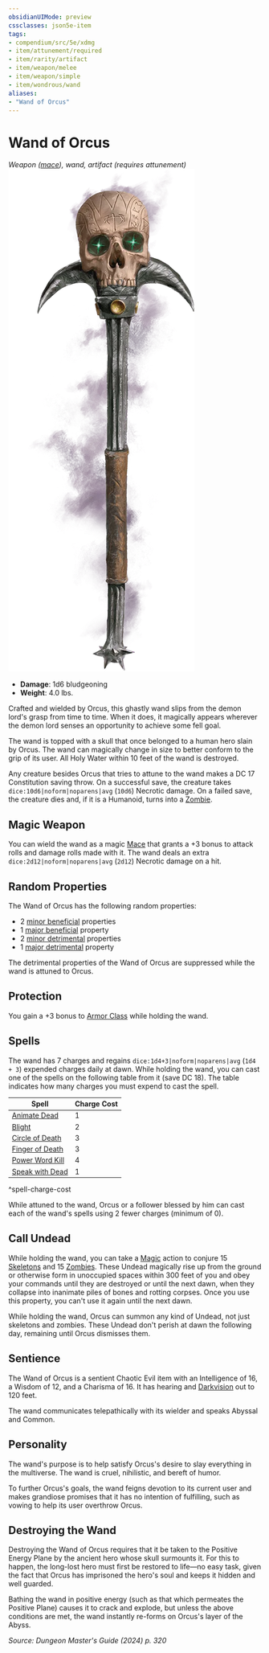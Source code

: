```yaml
---
obsidianUIMode: preview
cssclasses: json5e-item
tags:
- compendium/src/5e/xdmg
- item/attunement/required
- item/rarity/artifact
- item/weapon/melee
- item/weapon/simple
- item/wondrous/wand
aliases: 
- "Wand of Orcus"
---
```

# Wand of Orcus
*Weapon ([mace](/3-Mechanics/CLI/items/mace-xphb.md)), wand, artifact (requires attunement)*  
![](/3-Mechanics/CLI/items/img/wand-of-orcus.webp#right)

- **Damage**: 1d6 bludgeoning
- **Weight**: 4.0 lbs.

Crafted and wielded by Orcus, this ghastly wand slips from the demon lord's grasp from time to time. When it does, it magically appears wherever the demon lord senses an opportunity to achieve some fell goal.

The wand is topped with a skull that once belonged to a human hero slain by Orcus. The wand can magically change in size to better conform to the grip of its user. All Holy Water within 10 feet of the wand is destroyed.

Any creature besides Orcus that tries to attune to the wand makes a DC 17 Constitution saving throw. On a successful save, the creature takes `dice:10d6|noform|noparens|avg` (`10d6`) Necrotic damage. On a failed save, the creature dies and, if it is a Humanoid, turns into a [Zombie](/3-Mechanics/CLI/bestiary/undead/zombie-xmm.md).

## Magic Weapon

You can wield the wand as a magic [Mace](/3-Mechanics/CLI/items/mace-xphb.md) that grants a +3 bonus to attack rolls and damage rolls made with it. The wand deals an extra `dice:2d12|noform|noparens|avg` (`2d12`) Necrotic damage on a hit.

## Random Properties

The Wand of Orcus has the following random properties:

- 2 [minor beneficial](/3-Mechanics/CLI/tables/artifact-properties-minor-beneficial-properties-xdmg.md) properties  
- 1 [major beneficial](/3-Mechanics/CLI/tables/artifact-properties-major-beneficial-properties-xdmg.md) property  
- 2 [minor detrimental](/3-Mechanics/CLI/tables/artifact-properties-minor-detrimental-properties-xdmg.md) properties  
- 1 [major detrimental](/3-Mechanics/CLI/tables/artifact-properties-major-detrimental-properties-xdmg.md) property  

The detrimental properties of the Wand of Orcus are suppressed while the wand is attuned to Orcus.

## Protection

You gain a +3 bonus to [Armor Class](/3-Mechanics/CLI/variant-rules/armor-class-xphb.md) while holding the wand.

## Spells

The wand has 7 charges and regains `dice:1d4+3|noform|noparens|avg` (`1d4 + 3`) expended charges daily at dawn. While holding the wand, you can cast one of the spells on the following table from it (save DC 18). The table indicates how many charges you must expend to cast the spell.

| Spell | Charge Cost |
|-------|-------------|
| [Animate Dead](/3-Mechanics/CLI/spells/animate-dead-xphb.md) | 1 |
| [Blight](/3-Mechanics/CLI/spells/blight-xphb.md) | 2 |
| [Circle of Death](/3-Mechanics/CLI/spells/circle-of-death-xphb.md) | 3 |
| [Finger of Death](/3-Mechanics/CLI/spells/finger-of-death-xphb.md) | 3 |
| [Power Word Kill](/3-Mechanics/CLI/spells/power-word-kill-xphb.md) | 4 |
| [Speak with Dead](/3-Mechanics/CLI/spells/speak-with-dead-xphb.md) | 1 |
^spell-charge-cost

While attuned to the wand, Orcus or a follower blessed by him can cast each of the wand's spells using 2 fewer charges (minimum of 0).

## Call Undead

While holding the wand, you can take a [Magic](actions.md#Magic) action to conjure 15 [Skeletons](/3-Mechanics/CLI/bestiary/undead/skeleton-xmm.md) and 15 [Zombies](/3-Mechanics/CLI/bestiary/undead/zombie-xmm.md). These Undead magically rise up from the ground or otherwise form in unoccupied spaces within 300 feet of you and obey your commands until they are destroyed or until the next dawn, when they collapse into inanimate piles of bones and rotting corpses. Once you use this property, you can't use it again until the next dawn.

While holding the wand, Orcus can summon any kind of Undead, not just skeletons and zombies. These Undead don't perish at dawn the following day, remaining until Orcus dismisses them.

## Sentience

The Wand of Orcus is a sentient Chaotic Evil item with an Intelligence of 16, a Wisdom of 12, and a Charisma of 16. It has hearing and [Darkvision](senses.md#Darkvision) out to 120 feet.

The wand communicates telepathically with its wielder and speaks Abyssal and Common.

## Personality

The wand's purpose is to help satisfy Orcus's desire to slay everything in the multiverse. The wand is cruel, nihilistic, and bereft of humor.

To further Orcus's goals, the wand feigns devotion to its current user and makes grandiose promises that it has no intention of fulfilling, such as vowing to help its user overthrow Orcus.

## Destroying the Wand

Destroying the Wand of Orcus requires that it be taken to the Positive Energy Plane by the ancient hero whose skull surmounts it. For this to happen, the long-lost hero must first be restored to life—no easy task, given the fact that Orcus has imprisoned the hero's soul and keeps it hidden and well guarded.

Bathing the wand in positive energy (such as that which permeates the Positive Plane) causes it to crack and explode, but unless the above conditions are met, the wand instantly re-forms on Orcus's layer of the Abyss.

*Source: Dungeon Master's Guide (2024) p. 320*